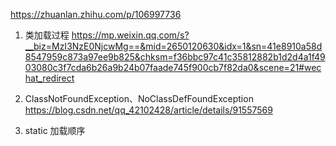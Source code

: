https://zhuanlan.zhihu.com/p/106997736

1. 类加载过程
https://mp.weixin.qq.com/s?__biz=MzI3NzE0NjcwMg==&mid=2650120630&idx=1&sn=41e8910a58d8547959c873a97ee9b825&chksm=f36bbc97c41c35812882b1d2d4a1f4903080c3f7cda6b26a9b24b07faade745f900cb7f82da0&scene=21#wechat_redirect

2. ClassNotFoundException、NoClassDefFoundException
https://blog.csdn.net/qq_42102428/article/details/91557569

3. static 加载顺序

